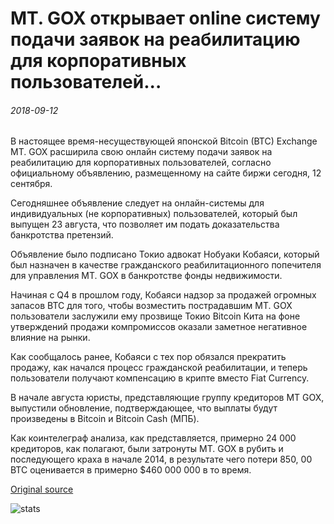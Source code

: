 # MT. GOX открывает online систему подачи заявок на реабилитацию для корпоративных пользователей...

###### 2018-09-12

В настоящее время-несуществующей японской Bitcoin (BTC) Exchange MT. GOX расширила свою онлайн систему подачи заявок на реабилитацию для корпоративных пользователей, согласно официальному объявлению, размещенному на сайте биржи сегодня, 12 сентября.

Сегодняшнее объявление следует на онлайн-системы для индивидуальных (не корпоративных) пользователей, который был выпущен 23 августа, что позволяет им подать доказательства банкротства претензий.

Объявление было подписано Токио адвокат Нобуаки Кобаяси, который был назначен в качестве гражданского реабилитационного попечителя для управления MT. GOX в банкротстве фонды недвижимости.

Начиная с Q4 в прошлом году, Кобаяси надзор за продажей огромных запасов BTC для того, чтобы возместить пострадавшим MT. GOX пользователи заслужили ему прозвище Токио Bitcoin Кита на фоне утверждений продажи компромиссов оказали заметное негативное влияние на рынки.

Как сообщалось ранее, Кобаяси с тех пор обязался прекратить продажу, как начался процесс гражданской реабилитации, и теперь пользователи получают компенсацию в крипте вместо Fiat Currency.

В начале августа юристы, представляющие группу кредиторов MT GOX, выпустили обновление, подтверждающее, что выплаты будут произведены в Bitcoin и Bitcoin Cash (МПБ).

Как коинтелеграф анализа, как представляется, примерно 24 000 кредиторов, как полагают, были затронуты MT. GOX в рубить и последующего краха в начале 2014, в результате чего потери 850, 00 BTC оценивается в примерно $460 000 000 в то время.

[Original source](https://cointelegraph.com/news/mt-gox-opens-online-rehabilitation-claim-filing-system-for-corporate-users)

![stats](https://c.statcounter.com/11760860/0/a89fa40b/1/ "stats")